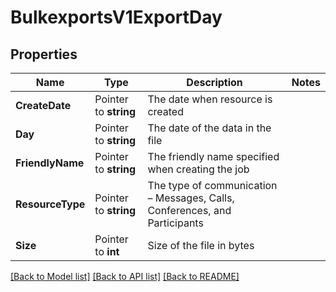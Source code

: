 # BulkexportsV1ExportDay

## Properties

Name | Type | Description | Notes
------------ | ------------- | ------------- | -------------
**CreateDate** | Pointer to **string** | The date when resource is created |
**Day** | Pointer to **string** | The date of the data in the file |
**FriendlyName** | Pointer to **string** | The friendly name specified when creating the job |
**ResourceType** | Pointer to **string** | The type of communication – Messages, Calls, Conferences, and Participants |
**Size** | Pointer to **int** | Size of the file in bytes |

[[Back to Model list]](../README.md#documentation-for-models) [[Back to API list]](../README.md#documentation-for-api-endpoints) [[Back to README]](../README.md)


